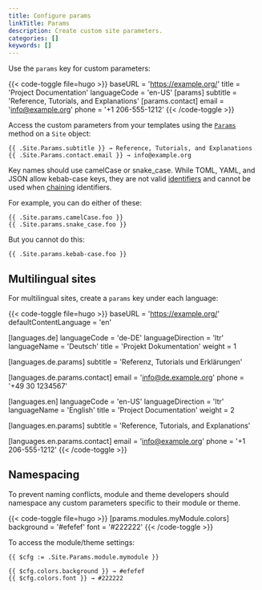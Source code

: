 ```yaml
---
title: Configure params
linkTitle: Params
description: Create custom site parameters.
categories: []
keywords: []
---
```


Use the `params` key for custom parameters:

{{< code-toggle file=hugo >}}
baseURL = 'https://example.org/'
title = 'Project Documentation'
languageCode = 'en-US'
[params]
subtitle = 'Reference, Tutorials, and Explanations'
[params.contact]
email = 'info@example.org'
phone = '+1 206-555-1212'
{{< /code-toggle >}}

Access the custom parameters from your templates using the [`Params`] method on a `Site` object:

[`Params`]: /methods/site/params/

```go-html-template
{{ .Site.Params.subtitle }} → Reference, Tutorials, and Explanations
{{ .Site.Params.contact.email }} → info@example.org
```

Key names should use camelCase or snake_case. While TOML, YAML, and JSON allow kebab-case keys, they are not valid [identifiers](g) and cannot be used when [chaining](g) identifiers.

For example, you can do either of these:

```go-html-template
{{ .Site.params.camelCase.foo }}
{{ .Site.params.snake_case.foo }}
```

But you cannot do this:


```go-html-template
{{ .Site.params.kebab-case.foo }}
```

## Multilingual sites

For multilingual sites, create a `params` key under each language:

{{< code-toggle file=hugo >}}
baseURL = 'https://example.org/'
defaultContentLanguage = 'en'

[languages.de]
languageCode = 'de-DE'
languageDirection = 'ltr'
languageName = 'Deutsch'
title = 'Projekt Dokumentation'
weight = 1

[languages.de.params]
subtitle = 'Referenz, Tutorials und Erklärungen'

[languages.de.params.contact]
email = 'info@de.example.org'
phone = '+49 30 1234567'

[languages.en]
languageCode = 'en-US'
languageDirection = 'ltr'
languageName = 'English'
title = 'Project Documentation'
weight = 2

[languages.en.params]
subtitle = 'Reference, Tutorials, and Explanations'

[languages.en.params.contact]
email = 'info@example.org'
phone = '+1 206-555-1212'
{{< /code-toggle >}}

## Namespacing

To prevent naming conflicts, module and theme developers should namespace any custom parameters specific to their module or theme.

{{< code-toggle file=hugo >}}
[params.modules.myModule.colors]
background = '#efefef'
font = '#222222'
{{< /code-toggle >}}

To access the module/theme settings:

```go-html-template
{{ $cfg := .Site.Params.module.mymodule }}

{{ $cfg.colors.background }} → #efefef
{{ $cfg.colors.font }} → #222222
```
